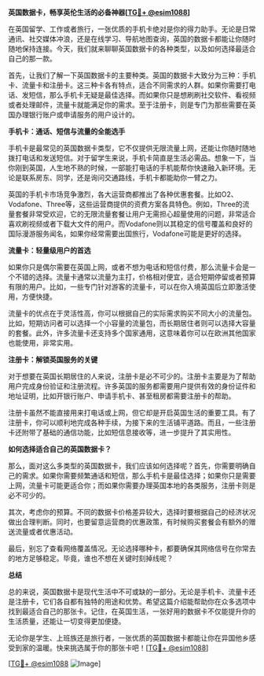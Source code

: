 **英国数据卡，畅享英伦生活的必备神器[[TG💪+ @esim1088](https://t.me/s/esim1088)]**

在英国留学、工作或者旅行，一张优质的手机卡绝对是你的得力助手。无论是日常通讯、社交媒体冲浪，还是在线学习、导航地图查询，英国的数据卡都能让你随时随地保持连接。今天，我们就来聊聊英国数据卡的各种类型，以及如何选择最适合自己的那一款。

首先，让我们了解一下英国数据卡的主要种类。英国的数据卡大致分为三种：手机卡、流量卡和注册卡。这三种卡各有特点，适合不同需求的人群。如果你需要打电话、发短信，那么手机卡无疑是最佳选择。而如果你只是想刷刷社交软件、看视频或者处理邮件，流量卡就能满足你的需求。至于注册卡，则是专门为那些需要在英国办理银行账户或申请服务的用户设计的。

**手机卡：通话、短信与流量的全能选手**

手机卡是最常见的英国数据卡类型，它不仅提供无限流量上网，还能让你随时随地拨打电话和发送短信。对于留学生来说，手机卡简直是生活必需品。想象一下，当你刚到英国，人生地不熟的时候，一部能打电话的手机能帮你快速融入新环境。无论是联系房东、同学，还是询问交通路线，手机卡都能助你一臂之力。

英国的手机卡市场竞争激烈，各大运营商都推出了各种优惠套餐。比如O2、Vodafone、Three等，这些运营商提供的资费方案各具特色。例如，Three的流量套餐非常受欢迎，它的无限流量套餐让用户无需担心超量使用的问题，非常适合喜欢刷视频或者下载大文件的用户。而Vodafone则以其稳定的信号覆盖和良好的国际漫游服务闻名，如果你经常需要出国旅行，Vodafone可能是更好的选择。

**流量卡：轻量级用户的首选**

如果你只是偶尔需要在英国上网，或者不想为电话和短信付费，那么流量卡会是一个不错的选择。流量卡通常以流量为主打，价格相对便宜，适合短期停留或者预算有限的用户。比如，一些专门针对游客的流量卡，可以在你入境英国后立即激活使用，方便快捷。

流量卡的优点在于灵活性高，你可以根据自己的实际需求购买不同大小的流量包。比如，短期访问者可以选择一个小容量的流量包，而长期居住者则可以选择大容量的套餐。此外，许多流量卡还支持多个国家通用，这意味着你可以在欧洲其他国家也能使用，非常实用。

**注册卡：解锁英国服务的关键**

对于想要在英国长期居住的人来说，注册卡是必不可少的。注册卡主要是为了帮助用户完成身份验证和注册流程。许多英国的服务都需要用户提供有效的身份证件和地址证明，比如开银行账户、申请手机卡、甚至租房都需要注册卡的帮助。

注册卡虽然不能直接用来打电话或上网，但它却是开启英国生活的重要工具。有了注册卡，你可以顺利地完成各种手续，为接下来的生活铺平道路。而且，一些注册卡还附带了基础的通信功能，比如短信息接收等，进一步提升了其实用性。

**如何选择适合自己的英国数据卡？**

那么，面对这么多类型的英国数据卡，我们应该如何选择呢？首先，你需要明确自己的需求。如果你需要频繁通话和短信，那么手机卡是最佳选择；如果你只是需要上网，流量卡可能更适合你；而如果你需要办理英国本地的各类服务，注册卡则是必不可少的。

其次，考虑你的预算。不同的数据卡价格差异较大，选择时要根据自己的经济状况做出合理判断。同时，也要留意运营商的优惠政策，有时候购买套餐会有额外的赠送流量或者优惠活动。

最后，别忘了查看网络覆盖情况。无论选择哪种卡，都要确保其网络信号在你常去的地方足够稳定。毕竟，谁也不想在关键时刻掉线呢？

**总结**

总的来说，英国数据卡是现代生活中不可或缺的一部分。无论是手机卡、流量卡还是注册卡，它们各自都有独特的用途和优势。希望这篇介绍能帮助你在众多选项中找到最适合自己的那张卡。记住，在英国生活，一张好用的数据卡不仅能提升你的生活质量，还能让一切变得更加便捷。

无论你是学生、上班族还是旅行者，一张优质的英国数据卡都能让你在异国他乡感受到家的温暖。快来挑选属于你的那张卡吧！[[TG💪+ @esim1088](https://t.me/s/esim1088)]

[[TG💪+ @esim1088](https://t.me/s/esim1088) ![Image](https://i.postimg.cc/4NQfJmqS/Snipaste-2025-05-13-00-14-12.png)]